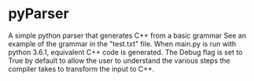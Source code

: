 # pyParser
A simple python parser that generates C++ from a basic grammar
See an example of the grammar in the "test.txt" file.
When main.py is run with python 3.6.1, equivalent C++ code is generated.
The Debug flag is set to True by default to allow the user to understand the various steps the compiler takes to transform the input to C++.
